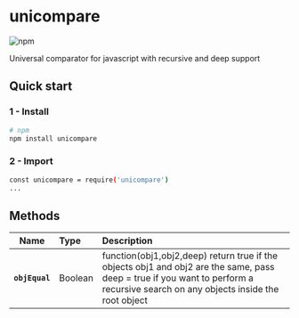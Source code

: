 # unicompare

![npm](https://img.shields.io/npm/v/unicompare)

Universal comparator for javascript with recursive and deep support

## Quick start

### 1 - Install

``` bash
# npm
npm install unicompare
```

### 2 - Import
``` bash
const unicompare = require('unicompare')
...
```

## Methods

|Name|Type|Description
|:--:|:-----|:-----|
|**`objEqual`**|Boolean| function(obj1,obj2,deep) return true if the objects obj1 and obj2 are the same, pass deep = true if you want to perform a recursive search on any objects inside the root object
